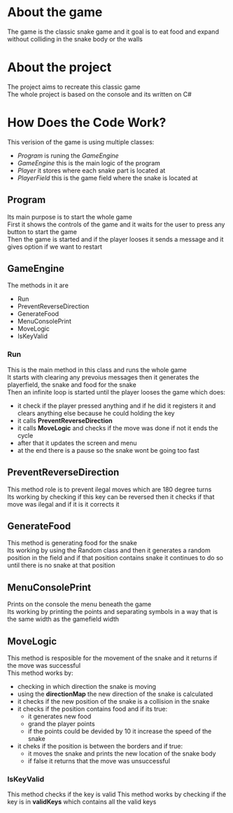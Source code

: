 # About the game
The game is the classic snake game and it goal is to eat food and expand without colliding in the snake body or the walls

# About the project
The project aims to recreate this classic game   
The whole project is based on the console and its written on C#

# How Does the Code Work?
This verision of the game is using multiple classes:  
- *Program* is runing the *GameEngine*  
- *GameEngine* this is the main logic of the program  
- *Player* it stores where each snake part is located at  
- *PlayerField* this is the game field where the snake is located at
## Program
Its main purpose is to start the whole game  
First it shows the controls of the game and it waits for the user to press any button to start the game  
Then the game is started and if the player looses it sends a message and it gives option if we want to restart  
## GameEngine
The methods in it are 
- Run
- PreventReverseDirection
- GenerateFood
- MenuConsolePrint
- MoveLogic
- IsKeyValid
### Run
This is the main method in this class and runs the whole game   
It starts with clearing any prevoius messages then it generates the playerfield, the snake and food for the snake  
Then an infinite loop is started until the player looses the game which does:
- it check if the player pressed anything and if he did it registers it and clears anything else because he could holding the key
- it calls **PreventReverseDirection**
- it calls **MoveLogic** and checks if the move was done if not it ends the cycle
- after that it updates the screen and menu
- at the end there is a pause so the snake wont be going too fast
## PreventReverseDirection
This method role is to prevent ilegal moves which are 180 degree turns  
Its working by checking if this key can be reversed then it checks if that move was ilegal and if it is it corrects it
## GenerateFood
This method is generating food for the snake  
Its working by using the Random class and then it generates a random position in the field and if that position contains snake it continues to do so until there is no snake at that position
## MenuConsolePrint
Prints on the console the menu beneath the game  
Its working by printing the points and separating symbols in a way that is the same width as the gamefield width
## MoveLogic
This method is resposible for the movement of the snake and it returns if the move was successful  
This method works by:
- checking in which direction the snake is moving
- using the **directionMap** the new direction of the snake is calculated
- it checks if the new position of the snake is a collision in the snake
- it checks if the position contains food and if its true:
  - it generates new food
  - grand the player points
  - if the points could be devided by 10 it increase the speed of the snake
- it cheks if the position is between the borders and if true:
  - it moves the snake and prints the new location of the snake body
  - if false it returns that the move was unsuccessful
### IsKeyValid
This method checks if the key is valid
This method works by checking if the key is in **validKeys** which contains all the valid keys
